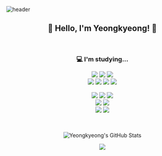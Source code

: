 ![header](https://capsule-render.vercel.app/api?type=waving&color=0:ffefcb,4600:b9e4ff,80:b9d8ff,100:daccff&height=120&section=header)

<div align="center">
<h2>🌟 Hello, I'm Yeongkyeong! 🌟</h2>
<br>
<h3> 💻 I'm studying... </h3>
<img src="https://img.shields.io/badge/Python-3776AB?style=flat-square&logo=Python&logoColor=white"/>
<img src="https://img.shields.io/badge/JavaScript-F7DF1E?style=flat-square&logo=javascript&logoColor=grey"/>
<img src="https://img.shields.io/badge/TypeScript-3178C6?style=flat-square&logo=typescript&logoColor=white"/>
<br>
<img src="https://img.shields.io/badge/C-A8B9CC?style=flat-square&logo=c&logoColor=white"/>
<img src="https://img.shields.io/badge/C++-00599C?style=flat-square&logo=cplusplus&logoColor=white"/>
<img src="https://img.shields.io/badge/HTML5-E34F26?style=flat-square&logo=html5&logoColor=white"/>
<img src="https://img.shields.io/badge/CSS3-1572B6?style=flat-square&logo=css3&logoColor=white"/>
<br><br>
<img src="https://img.shields.io/badge/Node.js-339933?style=flat-square&logo=node.js&logoColor=white"/>
<img src="https://img.shields.io/badge/ts--node-3178C6?style=flat-square&logo=ts-node&logoColor=white"/>
<img src="https://img.shields.io/badge/Django-092E20?style=flat-square&logo=django&logoColor=white"/>
<br>
<img src="https://img.shields.io/badge/MySQL-4479A1?style=flat-square&logo=mysql&logoColor=white"/>
<img src="https://img.shields.io/badge/PostgreSQL-4169E1?style=flat-square&logo=postgresql&logoColor=white"/>
<br>
<img src="https://img.shields.io/badge/Git-F05032?style=flat-square&logo=git&logoColor=white"/>
<img src="https://img.shields.io/badge/AWS-232F3E?style=flat-square&logo=amazonaws&logoColor=white"/>

<br><br>
![Yeongkyeong's GitHub Stats](https://github-readme-stats.vercel.app/api?username=na-yk&show_icons=true&theme=solarized-light)

<img src="https://capsule-render.vercel.app/api?type=waving&color=0:ffefcb,4600:b9e4ff,80:b9d8ff,100:daccff&height=150&section=footer" />

</div>
